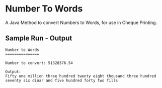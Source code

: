# Number To Words
A Java Method to convert Numbers to Words, for use in Cheque Printing.

## Sample Run - Output
```
Number to Words
===============

Number to convert: 51328376.54

Output:
Fifty one million three hundred twenty eight thousand three hundred seventy six dinar and five hundred forty two fills
```
